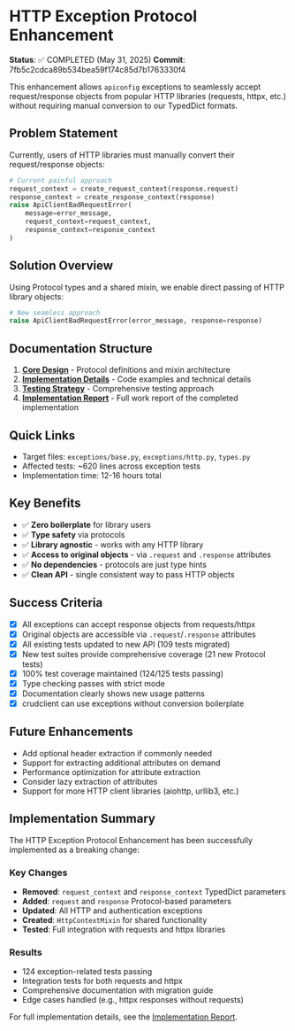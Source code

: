 # HTTP Exception Protocol Enhancement

**Status**: ✅ COMPLETED (May 31, 2025)
**Commit**: 7fb5c2cdca89b534bea59f174c85d7b1763330f4

This enhancement allows `apiconfig` exceptions to seamlessly accept request/response objects from popular HTTP libraries (requests, httpx, etc.) without requiring manual conversion to our TypedDict formats.

## Problem Statement

Currently, users of HTTP libraries must manually convert their request/response objects:

```python
# Current painful approach
request_context = create_request_context(response.request)
response_context = create_response_context(response)
raise ApiClientBadRequestError(
    message=error_message,
    request_context=request_context,
    response_context=response_context
)
```

## Solution Overview

Using Protocol types and a shared mixin, we enable direct passing of HTTP library objects:

```python
# New seamless approach
raise ApiClientBadRequestError(error_message, response=response)
```

## Documentation Structure

1. **[Core Design](core_design.md)** - Protocol definitions and mixin architecture
2. **[Implementation Details](implementation_details.md)** - Code examples and technical details
3. **[Testing Strategy](testing_strategy.md)** - Comprehensive testing approach
4. **[Implementation Report](implementation_report.md)** - Full work report of the completed implementation

## Quick Links

- Target files: `exceptions/base.py`, `exceptions/http.py`, `types.py`
- Affected tests: ~620 lines across exception tests
- Implementation time: 12-16 hours total

## Key Benefits

- ✅ **Zero boilerplate** for library users
- ✅ **Type safety** via protocols
- ✅ **Library agnostic** - works with any HTTP library
- ✅ **Access to original objects** - via `.request` and `.response` attributes
- ✅ **No dependencies** - protocols are just type hints
- ✅ **Clean API** - single consistent way to pass HTTP objects

## Success Criteria

- [x] All exceptions can accept response objects from requests/httpx
- [x] Original objects are accessible via `.request`/`.response` attributes
- [x] All existing tests updated to new API (109 tests migrated)
- [x] New test suites provide comprehensive coverage (21 new Protocol tests)
- [x] 100% test coverage maintained (124/125 tests passing)
- [x] Type checking passes with strict mode
- [x] Documentation clearly shows new usage patterns
- [x] crudclient can use exceptions without conversion boilerplate

## Future Enhancements

- Add optional header extraction if commonly needed
- Support for extracting additional attributes on demand
- Performance optimization for attribute extraction
- Consider lazy extraction of attributes
- Support for more HTTP client libraries (aiohttp, urllib3, etc.)

## Implementation Summary

The HTTP Exception Protocol Enhancement has been successfully implemented as a breaking change:

### Key Changes
- **Removed**: `request_context` and `response_context` TypedDict parameters
- **Added**: `request` and `response` Protocol-based parameters
- **Updated**: All HTTP and authentication exceptions
- **Created**: `HttpContextMixin` for shared functionality
- **Tested**: Full integration with requests and httpx libraries

### Results
- 124 exception-related tests passing
- Integration tests for both requests and httpx
- Comprehensive documentation with migration guide
- Edge cases handled (e.g., httpx responses without requests)

For full implementation details, see the [Implementation Report](implementation_report.md).